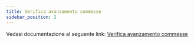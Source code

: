 ```yaml
---
title: Verifica avanzamento commesse
sidebar_position: 2
---
```


Vedasi documentazione al seguente link: [Verifica avanzamento commesse](/docs/planning/mps-master-production-scheduling/reports/job-orders-progress-control/)

